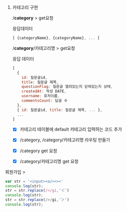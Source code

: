 1. 카테고리 구현

   /**category** > get요청

   응답데이터

   ```js
   [ {categoryName}, {categoryName}, ... ]
   ```

   

   /**category**/카테고리명 > get요청

   응답 데이터

   ```js
   [
     {
       id: 질문글id,
       title: 질문글 제목,
       questionFlag: 질문글 열려있는지 닫혀있는지 상태,
       createdAt: 작성 DATE,
       username: 유저이름,
       commentsCount: 답글 수
     },
     { id: 질문글id, title: 질문글 제목, ... },
     ...
   ]
   ```

   * [x] 카테고리 테이블에 default 카테고리 입력하는 코드 추가
   * [x] /category, /category/카테고리명 라우팅 만들기
   * [x] /category get 요청
   * [x] /category/카테고리명 get 요청



회원가입 > 





```js
var str = '<input><a/><><'
console.log(str);
str = str.replace(/</gi,'＜')
console.log(str);
str = str.replace(/>/gi,'＞')
console.log(str);
```

